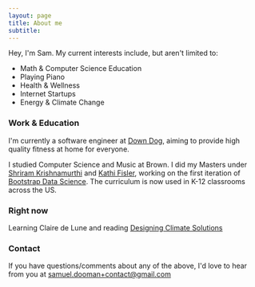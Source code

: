 ```yaml
---
layout: page
title: About me
subtitle: 
---
```


Hey, I'm Sam.  My current interests include, but aren't limited to:

 - Math & Computer Science Education
 - Playing Piano
 - Health & Wellness
 - Internet Startups
 - Energy & Climate Change

### Work & Education

I'm currently a software engineer at [Down Dog](https://www.downdogapp.com), 
aiming to provide high quality fitness at home for everyone.  

I studied Computer Science and Music at Brown.  I did my Masters under [Shriram Krishnamurthi](https://cs.brown.edu/~sk/) and [Kathi Fisler](https://cs.brown.edu/~kfisler/), working on the first iteration of [Bootstrap Data Science](https://www.bootstrapworld.org/materials/data-science/).  The curriculum is now used in K-12 classrooms across the US.

### Right now
Learning Claire de Lune and reading [Designing Climate Solutions](https://www.energypolicy.solutions/guide/)

### Contact
If you have questions/comments about any of the above, I'd love to hear from you at [samuel.dooman+contact@gmail.com](mailto:samuel.dooman+contact@gmail.com)


